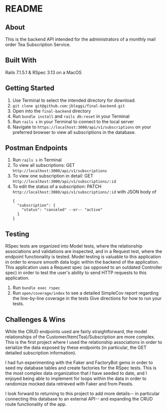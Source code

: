 # README

## About
This is the backend API intended for the administrators of a monthly mail order Tea Subscription Service. 

## Built With
Rails 7.1.5.1 & RSpec 3.13 on a MacOS

## Getting Started
1. Use Terminal to select the intended directory for download.
2. `git clone git@github.com:jbleggi/final-backend.git`
3. Open into the `final-backend` directory 
4. Run `bundle install` and `rails db:reset` in your Terminal
5. Run `rails s` in your Terminal to connect to the local server
6. Navigate to `https://localhost:3000/api/v1/subscriptions` on your preferred browser to view all subscriptions in the database.

## Postman Endpoints
1. Run `rails s` in Terminal
2. To view all subscriptions: GET `http://localhost:3000/api/v1/subscriptions`
3. To view one subscription in detail: GET `http://localhost:3000/api/v1/subscriptions/:id`
4. To edit the status of a subscription: PATCH `http://localhost:3000/api/v1/subscriptions/:id` with JSON body of
      ```
      {
        "subscription": {
          "status": "canceled" --or-- "active"
        }
      }
      ```
      
## Testing
RSpec tests are organized into Model tests, where the relationship associations and validations are inspected, and in a Request test, where the endpoint functionality is tested.  Model testing is valuable to this application in order to ensure smooth data logic within the backend of the application.   This application uses a Request spec (as opposed to an outdated Controller spec) in order to test the user's ability to send HTTP requests to this application.  
1. Run `bundle exec rspec`
2. Run `open/coverage/index` to see a detailed SimpleCov report regarding the line-by-line coverage in the tests
Give directions for how to run your tests.


## Challenges & Wins
While the CRUD endpoints used are fairly straightforward, the model relationships of the Customer/Item(Tea)/Subscription are more complex. This is the first project where I used the relationship associations in order to serialize the data exposed by these endpoints (in particular, the GET detailed subscription information).  

I had fun experimenting with the Faker and FactoryBot gems in order to seed my database tables and create  factories for the RSpec tests. This is the most complex data organization that I have seeded to date, and I enjoyed being able to implement for loops within the data in order to randomize mocked data retrieved with Faker and from Pexels.  

I look forward to returning to this project to add more details-- in particular connecting this database to an external API-- and expanding the CRUD route functionality of the app. 
